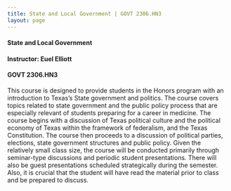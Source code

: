 ```yaml
---
title: State and Local Government | GOVT 2306.HN3
layout: page
---
```


#### State and Local Government

#### Instructor: Euel Elliott

#### GOVT 2306.HN3

This course is designed to provide students in the Honors program with an introduction to
Texas’s State government and politics. The course covers topics related to
state government and the public policy process that are especially relevant of
students preparing for a career in medicine. The course begins with a
discussion of Texas political culture and the political economy of Texas within
the framework of federalism, and the Texas Constitution. The course then
proceeds to a discussion of political parties, elections, state government
structures and public policy. Given the relatively small class size, the course
will be conducted primarily through seminar-type discussions and periodic
student presentations. There will also be guest presentations scheduled
strategically during the semester. Also, it is crucial that the student will
have read the material prior to class and be prepared to discuss.


